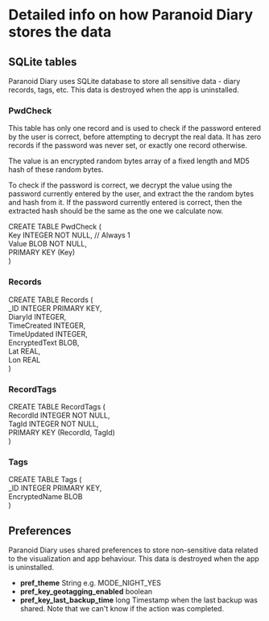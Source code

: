 # Detailed info on how Paranoid Diary stores the data

## SQLite tables

Paranoid Diary uses SQLite database to store all sensitive data - diary records, tags, etc. This data is destroyed when the app is uninstalled.

### PwdCheck

This table has only one record and is used to check if the password entered by the user is correct, before attempting to decrypt the real data. It has zero records if the password was never set, or exactly one record otherwise.

The value is an encrypted random bytes array of a fixed length and MD5 hash of these random bytes.

To check if the password is correct, we decrypt the value using the password currently entered by the user, and extract the the random bytes and hash from it. If the password currently entered is correct, then the extracted hash should be the same as the one we calculate now.


CREATE TABLE PwdCheck (  
Key INTEGER NOT NULL, // Always 1  
Value BLOB NOT NULL,  
PRIMARY KEY (Key)  
)

### Records

CREATE TABLE Records (  
_ID INTEGER PRIMARY KEY,  
DiaryId INTEGER,  
TimeCreated INTEGER,  
TimeUpdated INTEGER,  
EncryptedText BLOB,  
Lat REAL,  
Lon REAL  
)

### RecordTags

CREATE TABLE RecordTags (  
RecordId INTEGER NOT NULL,  
TagId INTEGER NOT NULL,  
PRIMARY KEY (RecordId, TagId)  
)

### Tags

CREATE TABLE Tags (  
_ID INTEGER PRIMARY KEY,  
EncryptedName BLOB  
)

## Preferences

Paranoid Diary uses shared preferences to store non-sensitive data related to the 
visualization and app behaviour. This data is destroyed when the app is uninstalled.

* **pref\_theme** String e.g. MODE\_NIGHT\_YES
* **pref\_key\_geotagging\_enabled** boolean
* **pref\_key\_last\_backup\_time** long Timestamp when the last backup was shared. Note that we can't know if the action was completed.